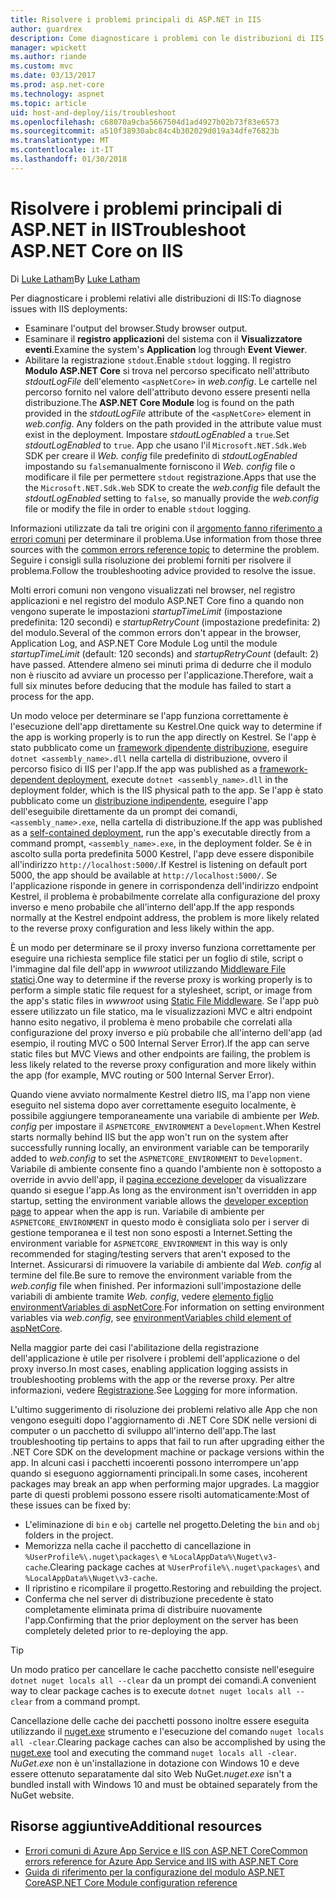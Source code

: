 ```yaml
---
title: Risolvere i problemi principali di ASP.NET in IIS
author: guardrex
description: Come diagnosticare i problemi con le distribuzioni di IIS di App ASP.NET Core.
manager: wpickett
ms.author: riande
ms.custom: mvc
ms.date: 03/13/2017
ms.prod: asp.net-core
ms.technology: aspnet
ms.topic: article
uid: host-and-deploy/iis/troubleshoot
ms.openlocfilehash: c68070a9cba5667504d1ad4927b02b73f83e6573
ms.sourcegitcommit: a510f38930abc84c4b302029d019a34dfe76823b
ms.translationtype: MT
ms.contentlocale: it-IT
ms.lasthandoff: 01/30/2018
---
```

# <a name="troubleshoot-aspnet-core-on-iis"></a><span data-ttu-id="6bc15-103">Risolvere i problemi principali di ASP.NET in IIS</span><span class="sxs-lookup"><span data-stu-id="6bc15-103">Troubleshoot ASP.NET Core on IIS</span></span>

<span data-ttu-id="6bc15-104">Di [Luke Latham](https://github.com/guardrex)</span><span class="sxs-lookup"><span data-stu-id="6bc15-104">By [Luke Latham](https://github.com/guardrex)</span></span>

<span data-ttu-id="6bc15-105">Per diagnosticare i problemi relativi alle distribuzioni di IIS:</span><span class="sxs-lookup"><span data-stu-id="6bc15-105">To diagnose issues with IIS deployments:</span></span>

* <span data-ttu-id="6bc15-106">Esaminare l'output del browser.</span><span class="sxs-lookup"><span data-stu-id="6bc15-106">Study browser output.</span></span>
* <span data-ttu-id="6bc15-107">Esaminare il **registro applicazioni** del sistema con il **Visualizzatore eventi**.</span><span class="sxs-lookup"><span data-stu-id="6bc15-107">Examine the system's **Application** log through **Event Viewer**.</span></span>
* <span data-ttu-id="6bc15-108">Abilitare la registrazione `stdout`.</span><span class="sxs-lookup"><span data-stu-id="6bc15-108">Enable `stdout` logging.</span></span> <span data-ttu-id="6bc15-109">Il registro **Modulo ASP.NET Core** si trova nel percorso specificato nell'attributo *stdoutLogFile* dell'elemento `<aspNetCore>` in *web.config*. Le cartelle nel percorso fornito nel valore dell'attributo devono essere presenti nella distribuzione.</span><span class="sxs-lookup"><span data-stu-id="6bc15-109">The **ASP.NET Core Module** log is found on the path provided in the *stdoutLogFile* attribute of the `<aspNetCore>` element in *web.config*. Any folders on the path provided in the attribute value must exist in the deployment.</span></span> <span data-ttu-id="6bc15-110">Impostare *stdoutLogEnabled* a `true`.</span><span class="sxs-lookup"><span data-stu-id="6bc15-110">Set *stdoutLogEnabled* to `true`.</span></span> <span data-ttu-id="6bc15-111">App che usano l'il `Microsoft.NET.Sdk.Web` SDK per creare il *Web. config* file predefinito di *stdoutLogEnabled* impostando su `false`manualmente forniscono il *Web. config* file o modificare il file per permettere `stdout` registrazione.</span><span class="sxs-lookup"><span data-stu-id="6bc15-111">Apps that use the the `Microsoft.NET.Sdk.Web` SDK to create the *web.config* file default the *stdoutLogEnabled* setting to `false`, so manually provide the *web.config* file or modify the file in order to enable `stdout` logging.</span></span>

<span data-ttu-id="6bc15-112">Informazioni utilizzate da tali tre origini con il [argomento fanno riferimento a errori comuni](xref:host-and-deploy/azure-iis-errors-reference) per determinare il problema.</span><span class="sxs-lookup"><span data-stu-id="6bc15-112">Use information from those three sources with the [common errors reference topic](xref:host-and-deploy/azure-iis-errors-reference) to determine the problem.</span></span> <span data-ttu-id="6bc15-113">Seguire i consigli sulla risoluzione dei problemi forniti per risolvere il problema.</span><span class="sxs-lookup"><span data-stu-id="6bc15-113">Follow the troubleshooting advice provided to resolve the issue.</span></span>

<span data-ttu-id="6bc15-114">Molti errori comuni non vengono visualizzati nel browser, nel registro applicazioni e nel registro del modulo ASP.NET Core fino a quando non vengono superate le impostazioni *startupTimeLimit* (impostazione predefinita: 120 secondi) e *startupRetryCount* (impostazione predefinita: 2) del modulo.</span><span class="sxs-lookup"><span data-stu-id="6bc15-114">Several of the common errors don't appear in the browser, Application Log, and ASP.NET Core Module Log until the module *startupTimeLimit* (default: 120 seconds) and *startupRetryCount* (default: 2) have passed.</span></span> <span data-ttu-id="6bc15-115">Attendere almeno sei minuti prima di dedurre che il modulo non è riuscito ad avviare un processo per l'applicazione.</span><span class="sxs-lookup"><span data-stu-id="6bc15-115">Therefore, wait a full six minutes before deducing that the module has failed to start a process for the app.</span></span>

<span data-ttu-id="6bc15-116">Un modo veloce per determinare se l'app funziona correttamente è l'esecuzione dell'app direttamente su Kestrel.</span><span class="sxs-lookup"><span data-stu-id="6bc15-116">One quick way to determine if the app is working properly is to run the app directly on Kestrel.</span></span> <span data-ttu-id="6bc15-117">Se l'app è stato pubblicato come un [framework dipendente distribuzione](/dotnet/core/deploying/#framework-dependent-deployments-fdd), eseguire `dotnet <assembly_name>.dll` nella cartella di distribuzione, ovvero il percorso fisico di IIS per l'app.</span><span class="sxs-lookup"><span data-stu-id="6bc15-117">If the app was published as a [framework-dependent deployment](/dotnet/core/deploying/#framework-dependent-deployments-fdd), execute `dotnet <assembly_name>.dll` in the deployment folder, which is the IIS physical path to the app.</span></span> <span data-ttu-id="6bc15-118">Se l'app è stato pubblicato come un [distribuzione indipendente](/dotnet/core/deploying/#self-contained-deployments-scd), eseguire l'app dell'eseguibile direttamente da un prompt dei comandi, `<assembly_name>.exe`, nella cartella di distribuzione.</span><span class="sxs-lookup"><span data-stu-id="6bc15-118">If the app was published as a [self-contained deployment](/dotnet/core/deploying/#self-contained-deployments-scd), run the app's executable directly from a command prompt, `<assembly_name>.exe`, in the deployment folder.</span></span> <span data-ttu-id="6bc15-119">Se è in ascolto sulla porta predefinita 5000 Kestrel, l'app deve essere disponibile all'indirizzo `http://localhost:5000/`.</span><span class="sxs-lookup"><span data-stu-id="6bc15-119">If Kestrel is listening on default port 5000, the app should be available at `http://localhost:5000/`.</span></span> <span data-ttu-id="6bc15-120">Se l'applicazione risponde in genere in corrispondenza dell'indirizzo endpoint Kestrel, il problema è probabilmente correlate alla configurazione del proxy inverso e meno probabile che all'interno dell'app.</span><span class="sxs-lookup"><span data-stu-id="6bc15-120">If the app responds normally at the Kestrel endpoint address, the problem is more likely related to the reverse proxy configuration and less likely within the app.</span></span>

<span data-ttu-id="6bc15-121">È un modo per determinare se il proxy inverso funziona correttamente per eseguire una richiesta semplice file statici per un foglio di stile, script o l'immagine dal file dell'app in *wwwroot* utilizzando [Middleware File statici](xref:fundamentals/static-files).</span><span class="sxs-lookup"><span data-stu-id="6bc15-121">One way to determine if the reverse proxy is working properly is to perform a simple static file request for a stylesheet, script, or image from the app's static files in *wwwroot* using [Static File Middleware](xref:fundamentals/static-files).</span></span> <span data-ttu-id="6bc15-122">Se l'app può essere utilizzato un file statico, ma le visualizzazioni MVC e altri endpoint hanno esito negativo, il problema è meno probabile che correlati alla configurazione del proxy inverso e più probabile che all'interno dell'app (ad esempio, il routing MVC o 500 Internal Server Error).</span><span class="sxs-lookup"><span data-stu-id="6bc15-122">If the app can serve static files but MVC Views and other endpoints are failing, the problem is less likely related to the reverse proxy configuration and more likely within the app (for example, MVC routing or 500 Internal Server Error).</span></span>

<span data-ttu-id="6bc15-123">Quando viene avviato normalmente Kestrel dietro IIS, ma l'app non viene eseguito nel sistema dopo aver correttamente eseguito localmente, è possibile aggiungere temporaneamente una variabile di ambiente per *Web. config* per impostare il `ASPNETCORE_ENVIRONMENT` a `Development`.</span><span class="sxs-lookup"><span data-stu-id="6bc15-123">When Kestrel starts normally behind IIS but the app won't run on the system after successfully running locally, an environment variable can be temporarily added to *web.config* to set the `ASPNETCORE_ENVIRONMENT` to `Development`.</span></span> <span data-ttu-id="6bc15-124">Variabile di ambiente consente fino a quando l'ambiente non è sottoposto a override in avvio dell'app, il [pagina eccezione developer](xref:fundamentals/error-handling) da visualizzare quando si esegue l'app.</span><span class="sxs-lookup"><span data-stu-id="6bc15-124">As long as the environment isn't overridden in app startup, setting the environment variable allows the [developer exception page](xref:fundamentals/error-handling) to appear when the app is run.</span></span> <span data-ttu-id="6bc15-125">Variabile di ambiente per `ASPNETCORE_ENVIRONMENT` in questo modo è consigliata solo per i server di gestione temporanea e il test non sono esposti a Internet.</span><span class="sxs-lookup"><span data-stu-id="6bc15-125">Setting the environment variable for `ASPNETCORE_ENVIRONMENT` in this way is only recommended for staging/testing servers that aren't exposed to the Internet.</span></span> <span data-ttu-id="6bc15-126">Assicurarsi di rimuovere la variabile di ambiente dal *Web. config* al termine del file.</span><span class="sxs-lookup"><span data-stu-id="6bc15-126">Be sure to remove the environment variable from the *web.config* file when finished.</span></span> <span data-ttu-id="6bc15-127">Per informazioni sull'impostazione delle variabili di ambiente tramite *Web. config*, vedere [elemento figlio environmentVariables di aspNetCore](xref:host-and-deploy/aspnet-core-module#setting-environment-variables).</span><span class="sxs-lookup"><span data-stu-id="6bc15-127">For information on setting environment variables via *web.config*, see [environmentVariables child element of aspNetCore](xref:host-and-deploy/aspnet-core-module#setting-environment-variables).</span></span>

<span data-ttu-id="6bc15-128">Nella maggior parte dei casi l'abilitazione della registrazione dell'applicazione è utile per risolvere i problemi dell'applicazione o del proxy inverso.</span><span class="sxs-lookup"><span data-stu-id="6bc15-128">In most cases, enabling application logging assists in troubleshooting problems with the app or the reverse proxy.</span></span> <span data-ttu-id="6bc15-129">Per altre informazioni, vedere [Registrazione](xref:fundamentals/logging/index).</span><span class="sxs-lookup"><span data-stu-id="6bc15-129">See [Logging](xref:fundamentals/logging/index) for more information.</span></span>

<span data-ttu-id="6bc15-130">L'ultimo suggerimento di risoluzione dei problemi relativo alle App che non vengono eseguiti dopo l'aggiornamento di .NET Core SDK nelle versioni di computer o un pacchetto di sviluppo all'interno dell'app.</span><span class="sxs-lookup"><span data-stu-id="6bc15-130">The last troubleshooting tip pertains to apps that fail to run after upgrading either the .NET Core SDK on the development machine or package versions within the app.</span></span> <span data-ttu-id="6bc15-131">In alcuni casi i pacchetti incoerenti possono interrompere un'app quando si eseguono aggiornamenti principali.</span><span class="sxs-lookup"><span data-stu-id="6bc15-131">In some cases, incoherent packages may break an app when performing major upgrades.</span></span> <span data-ttu-id="6bc15-132">La maggior parte di questi problemi possono essere risolti automaticamente:</span><span class="sxs-lookup"><span data-stu-id="6bc15-132">Most of these issues can be fixed by:</span></span>

* <span data-ttu-id="6bc15-133">L'eliminazione di `bin` e `obj` cartelle nel progetto.</span><span class="sxs-lookup"><span data-stu-id="6bc15-133">Deleting the `bin` and `obj` folders in the project.</span></span>
* <span data-ttu-id="6bc15-134">Memorizza nella cache il pacchetto di cancellazione in `%UserProfile%\.nuget\packages\` e `%LocalAppData%\Nuget\v3-cache`.</span><span class="sxs-lookup"><span data-stu-id="6bc15-134">Clearing package caches at `%UserProfile%\.nuget\packages\` and `%LocalAppData%\Nuget\v3-cache`.</span></span>
* <span data-ttu-id="6bc15-135">Il ripristino e ricompilare il progetto.</span><span class="sxs-lookup"><span data-stu-id="6bc15-135">Restoring and rebuilding the project.</span></span>
* <span data-ttu-id="6bc15-136">Conferma che nel server di distribuzione precedente è stato completamente eliminata prima di distribuire nuovamente l'app.</span><span class="sxs-lookup"><span data-stu-id="6bc15-136">Confirming that the prior deployment on the server has been completely deleted prior to re-deploying the app.</span></span>

> [!TIP]
> <span data-ttu-id="6bc15-137">Un modo pratico per cancellare le cache pacchetto consiste nell'eseguire `dotnet nuget locals all --clear` da un prompt dei comandi.</span><span class="sxs-lookup"><span data-stu-id="6bc15-137">A convenient way to clear package caches is to execute `dotnet nuget locals all --clear` from a command prompt.</span></span>
> 
> <span data-ttu-id="6bc15-138">Cancellazione delle cache dei pacchetti possono inoltre essere eseguita utilizzando il [nuget.exe](https://www.nuget.org/downloads) strumento e l'esecuzione del comando `nuget locals all -clear`.</span><span class="sxs-lookup"><span data-stu-id="6bc15-138">Clearing package caches can also be accomplished by using the [nuget.exe](https://www.nuget.org/downloads) tool and executing the command `nuget locals all -clear`.</span></span> <span data-ttu-id="6bc15-139">*NuGet.exe* non è un'installazione in dotazione con Windows 10 e deve essere ottenuto separatamente dal sito Web NuGet.</span><span class="sxs-lookup"><span data-stu-id="6bc15-139">*nuget.exe* isn't a bundled install with Windows 10 and must be obtained separately from the NuGet website.</span></span>
<!--
> [!TIP]
> A convenient way to clear package caches is to:
>
> * Obtain the *NuGet.exe* tool from [NuGet.org](https://www.nuget.org/).
> * Add the path to *NuGet.exe* to the system PATH.
> * Execute `nuget locals all -clear` from a command prompt.
>
> Alternatively, execute `dotnet nuget locals all --clear` from a command prompt without obtaining *NuGet.exe*. -->

## <a name="additional-resources"></a><span data-ttu-id="6bc15-140">Risorse aggiuntive</span><span class="sxs-lookup"><span data-stu-id="6bc15-140">Additional resources</span></span>

* [<span data-ttu-id="6bc15-141">Errori comuni di Azure App Service e IIS con ASP.NET Core</span><span class="sxs-lookup"><span data-stu-id="6bc15-141">Common errors reference for Azure App Service and IIS with ASP.NET Core</span></span>](xref:host-and-deploy/azure-iis-errors-reference)
* [<span data-ttu-id="6bc15-142">Guida di riferimento per la configurazione del modulo ASP.NET Core</span><span class="sxs-lookup"><span data-stu-id="6bc15-142">ASP.NET Core Module configuration reference</span></span>](xref:host-and-deploy/aspnet-core-module)
